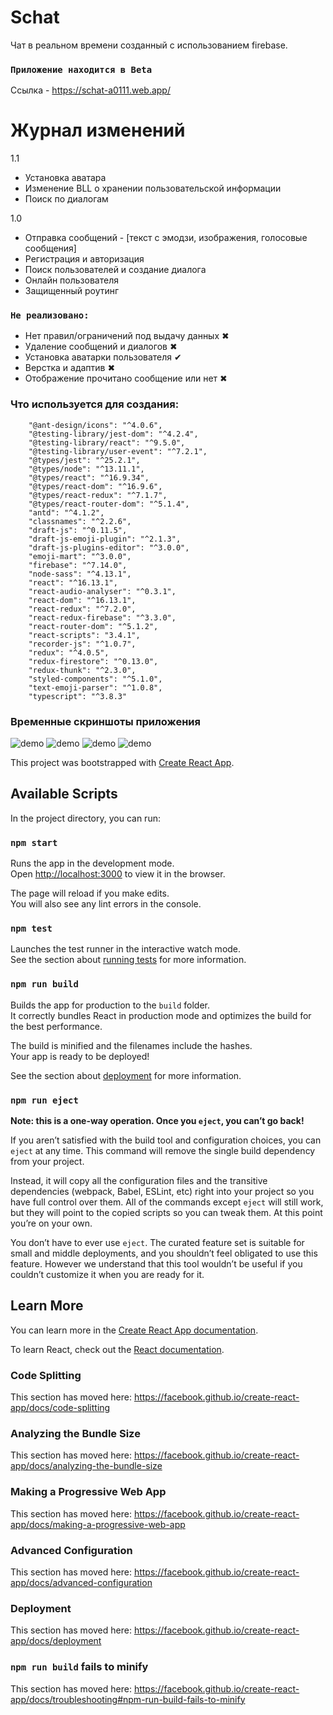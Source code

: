 # Schat

Чат в реальном времени созданный с использованием firebase. 
### `Приложение находится в Beta`
Ссылка - https://schat-a0111.web.app/
#  Журнал изменений
  1.1
  - Установка аватара
  - Изменение BLL о хранении пользовательской информации
  - Поиск по диалогам
 
  
  1.0

  - Отправка сообщений - [текст с эмодзи, изображения, голосовые сообщения]
  - Регистрация и авторизация
  - Поиск пользователей и создание диалога
  - Онлайн пользователя
  - Защищенный роутинг
  
### `Не реализовано:`
  - Нет правил/ограничений под выдачу данных ✖ 
  - Удаление сообщений и диалогов ✖ 
  - Установка аватарки пользователя ✔
  - Верстка и адаптив ✖ 
  - Отображение прочитано сообщение или нет ✖ 
  

### Что используется для создания:
        "@ant-design/icons": "^4.0.6",
        "@testing-library/jest-dom": "^4.2.4",
        "@testing-library/react": "^9.5.0",
        "@testing-library/user-event": "^7.2.1",
        "@types/jest": "^25.2.1",
        "@types/node": "^13.11.1",
        "@types/react": "^16.9.34",
        "@types/react-dom": "^16.9.6",
        "@types/react-redux": "^7.1.7",
        "@types/react-router-dom": "^5.1.4",
        "antd": "^4.1.2",
        "classnames": "^2.2.6",
        "draft-js": "^0.11.5",
        "draft-js-emoji-plugin": "^2.1.3",
        "draft-js-plugins-editor": "^3.0.0",
        "emoji-mart": "^3.0.0",
        "firebase": "^7.14.0",
        "node-sass": "^4.13.1",
        "react": "^16.13.1",
        "react-audio-analyser": "^0.3.1",
        "react-dom": "^16.13.1",
        "react-redux": "^7.2.0",
        "react-redux-firebase": "^3.3.0",
        "react-router-dom": "^5.1.2",
        "react-scripts": "3.4.1",
        "recorder-js": "^1.0.7",
        "redux": "^4.0.5",
        "redux-firestore": "^0.13.0",
        "redux-thunk": "^2.3.0",
        "styled-components": "^5.1.0",
        "text-emoji-parser": "^1.0.8",
        "typescript": "^3.8.3"

### Временные скриншоты приложения
![demo](https://github.com/sieugene/Schat/blob/master/src/ghImages/1.png?raw=true)
![demo](https://github.com/sieugene/Schat/blob/master/src/ghImages/2.png?raw=true)
![demo](https://github.com/sieugene/Schat/blob/master/src/ghImages/3.png?raw=true)
![demo](https://github.com/sieugene/Schat/blob/master/src/ghImages/4.png?raw=true)

   This project was bootstrapped with [Create React App](https://github.com/facebook/create-react-app).

## Available Scripts

In the project directory, you can run:

### `npm start`

Runs the app in the development mode.<br />
Open [http://localhost:3000](http://localhost:3000) to view it in the browser.

The page will reload if you make edits.<br />
You will also see any lint errors in the console.

### `npm test`

Launches the test runner in the interactive watch mode.<br />
See the section about [running tests](https://facebook.github.io/create-react-app/docs/running-tests) for more information.

### `npm run build`

Builds the app for production to the `build` folder.<br />
It correctly bundles React in production mode and optimizes the build for the best performance.

The build is minified and the filenames include the hashes.<br />
Your app is ready to be deployed!

See the section about [deployment](https://facebook.github.io/create-react-app/docs/deployment) for more information.

### `npm run eject`

**Note: this is a one-way operation. Once you `eject`, you can’t go back!**

If you aren’t satisfied with the build tool and configuration choices, you can `eject` at any time. This command will remove the single build dependency from your project.

Instead, it will copy all the configuration files and the transitive dependencies (webpack, Babel, ESLint, etc) right into your project so you have full control over them. All of the commands except `eject` will still work, but they will point to the copied scripts so you can tweak them. At this point you’re on your own.

You don’t have to ever use `eject`. The curated feature set is suitable for small and middle deployments, and you shouldn’t feel obligated to use this feature. However we understand that this tool wouldn’t be useful if you couldn’t customize it when you are ready for it.

## Learn More

You can learn more in the [Create React App documentation](https://facebook.github.io/create-react-app/docs/getting-started).

To learn React, check out the [React documentation](https://reactjs.org/).

### Code Splitting

This section has moved here: https://facebook.github.io/create-react-app/docs/code-splitting

### Analyzing the Bundle Size

This section has moved here: https://facebook.github.io/create-react-app/docs/analyzing-the-bundle-size

### Making a Progressive Web App

This section has moved here: https://facebook.github.io/create-react-app/docs/making-a-progressive-web-app

### Advanced Configuration

This section has moved here: https://facebook.github.io/create-react-app/docs/advanced-configuration

### Deployment

This section has moved here: https://facebook.github.io/create-react-app/docs/deployment

### `npm run build` fails to minify

This section has moved here: https://facebook.github.io/create-react-app/docs/troubleshooting#npm-run-build-fails-to-minify

